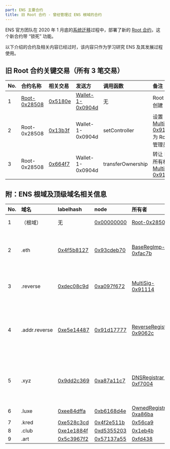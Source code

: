 ```yaml
---
part: ENS 主要合约
title: 旧 Root 合约 - 曾经管理过 ENS 根域的合约
---
```


ENS 官方团队在 2020 年 1 月底的[系统迁移](/docs/ens-migration-february-2020/technical-description.html)过程中，部署了新的 [Root 合约](https://cn.etherscan.com/address/0xab528d626ec275e3fad363ff1393a41f581c5897#code)，这个新合约带 “锁死” 功能。

以下介绍的合约及相关内容已经过时，该内容只作为学习研究 ENS 及其发展过程使用。

## 旧 Root 合约关键交易（所有 3 笔交易）

| No. | 合约名称 | 相关交易 | 发送方 | 调用函数 | 备注 |
| :--- | :--- | :--- | :--- | :--- | :--- |
| 1 | [Root-0x28508](https://cn.etherscan.com/address/0x285088c75a8508664ad77df63e2d60a408e5284a#code) | [0x5180e](https://cn.etherscan.com/tx/0x5180eb518fe63bb0b5fe22ed4ad21b4e2eb1cc1caddce9d6089007905742f811 "May-30-2019 11:47:02 PM") | [Wallet-1-0x0904d](https://cn.etherscan.com/address/0x0904dac3347ea47d208f3fd67402d039a3b99859) | 无 | Root 合约创建 |
| 2 | Root-0x28508 | [0x13b3f](https://cn.etherscan.com/tx/0x13b3f93c7b373e39b757d463cac6f9cb496be0cc1cb45214bb24113e2ab48a74 "May-30-2019 11:53:18 PM") | Wallet-1-0x0904d | setController | 设置 [MultiSig-0x91114](https://cn.etherscan.com/address/0x911143d946ba5d467bfc476491fdb235fef4d667) 为 Root 管理员 |
| 3 | Root-0x28508 | [0x664f7](https://cn.etherscan.com/tx/0x664f7946eb29fe3109bdb43bc049273581fc9bdd1316d5b9433178b97f507d6c "May-30-2019 11:53:41 PM") | Wallet-1-0x0904d | transferOwnership | 转让 Root 所有权至 [MultiSig-0x91114](https://cn.etherscan.com/address/0x911143d946ba5d467bfc476491fdb235fef4d667) |

## 附：ENS 根域及顶级域名相关信息

| No. | 域名 | labelhash | node | 所有者 | 备注 |
| :--- | :--- | :--- | :--- | :--- | :--- |
| 1 | （根域） | 无 | [0x00000000](#0x0000000000000000000000000000000000000000000000000000000000000000) | [Root-0x28508](https://cn.etherscan.com/address/0x285088c75a8508664ad77df63e2d60a408e5284a#code) | ENS 根域 |
| 2 | .eth | [0x4f5b8127](#0x4f5b812789fc606be1b3b16908db13fc7a9adf7ca72641f84d75b47069d3d7f0) | [0x93cdeb70](#0x93cdeb708b7545dc668eb9280176169d1c33cfd8ed6f04690a0bcc88a93fc4ae) | [BaseRegImp-0xfac7b](https://cn.etherscan.com/address/0xfac7bea255a6990f749363002136af6556b31e04#code) | 以太坊原生顶级域名 |
| 3 | .reverse | [0xdec08c9d](#0xdec08c9dbbdd0890e300eb5062089b2d4b1c40e3673bbccb5423f7b37dcf9a9c) | [0xa097f672](#0xa097f6721ce401e757d1223a763fef49b8b5f90bb18567ddb86fd205dff71d34) | [MultiSig-0x91114](https://cn.etherscan.com/address/0x911143d946ba5d467bfc476491fdb235fef4d667#code) | 反向解析顶级域名 |
| 4 | .addr.reverse | [0xe5e14487](#0xe5e14487b78f85faa6e1808e89246cf57dd34831548ff2e6097380d98db2504a) | [0x91d17777](#0x91d1777781884d03a6757a803996e38de2a42967fb37eeaca72729271025a9e2) | [ReverseRegistrar-0x9062c](https://cn.etherscan.com/address/0x9062c0a6dbd6108336bcbe4593a3d1ce05512069#code) | 用于设置反向解析的二级域名 |
| 5 | .xyz | [0x9dd2c369](#0x9dd2c369a187b4e6b9c402f030e50743e619301ea62aa4c0737d4ef7e10a3d49) | [0xa87a11c7](#0xa87a11c7f15e38a7398517fda2ae1b40d870aa24b34b4b09aa09afc71f2c9d26) | [DNSRegistrar-0xf7004](https://cn.etherscan.com/address/0xf7004095d2d81fe3b5937241c106aace6d6e8e4a#code) | 从 DNS 接入的顶级域名 |
| 6 | .luxe | [0xee84dffa](#0xee84dffab1ae8677065fb36c735dc6a4e040f53be90836b5a5743b6bd981273c) | [0xb6168d4e](#0xb6168d4e6a16769316251939e18834097d5b028bd14398823528e541ac0caa3a) | [OwnedRegistrar-0xa86ba](https://cn.etherscan.com/address/0xa86ba3b6d83139a49b649c05dbb69e0726db69cf#code) | |
| 7 | .kred | [0xe528c3cd](#0xe528c3cd6fdd088c4790dd1fb1db9962d86b4fc900da22c5f459f606ab5bfad2) | [0x4f2e511b](#0x4f2e511b8dd5304e6d9c043002a10e8366c6257f17356787c009cc68e04b78e3) | [0x56ca9](https://cn.etherscan.com/address/0x56ca9514363f68d622931dce1566070f86ce5550) | |
| 8 | .club | [0xe1e1884f](#0xe1e1884f7473923c2fed5da5f5489310ba525a82307b50b511b8963ee9b20113) | [0xd5355203](#0xd53552031df0ddd8f71f29c82a1b2774cca7622b89fe6e927aff0c0ca902f16b) | [0x1eb4b](https://cn.etherscan.com/address/0x1eb4b8506fca65e6b229e346dfbfd349956a66e3) | |
| 9 | .art | [0x5c3967f2](#0x5c3967f2b1d87e07afa360938c88d98d4bf767b9d432ec3eb7ee85774b4faf01) | [0x57137a55](#0x57137a55874a85f753ba591944179c9d5f5b7be9c94d606506fa34450f09e655) | [0xfd438](https://cn.etherscan.com/address/0xfd438c1f260d45387bb1a73fbb7704d3fb09f782#code) | |
